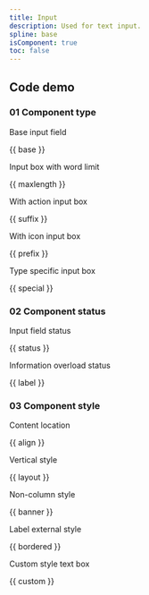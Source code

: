 ```yaml
---
title: Input
description: Used for text input.
spline: base
isComponent: true
toc: false
---
```


## Code demo

### 01 Component type

Base input field

{{ base }}

Input box with word limit

{{ maxlength }}

With action input box

{{ suffix }}

With icon input box

{{ prefix }}

Type specific input box

{{ special }}

### 02 Component status

Input field status

{{ status }}

Information overload status

{{ label }}

### 03 Component style

Content location

{{ align }}

Vertical style

{{ layout }}

Non-column style

{{ banner }}

Label external style

{{ bordered }}

Custom style text box

{{ custom }}
